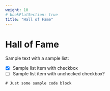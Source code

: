 ```yaml
---
weight: 10
# bookFlatSection: true
title: "Hall of Fame"
---
```


# Hall of Fame

Sample text with a sample list:

- [x] Sample list item with checkbox
- [ ] Sample list item with unchecked checkbox?

```
# Just some sample code block
```
